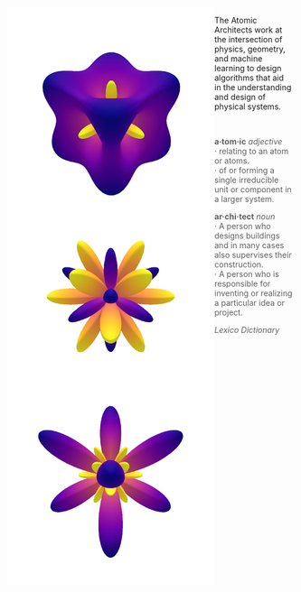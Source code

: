 <div id="img_cont">
  <img id="rand_oct" src="assets/img/rand_oct_spharm.png" align="left">
</div>

The Atomic Architects work at the intersection of physics, geometry, and machine learning to design algorithms that aid in the understanding and design of physical systems.

<!--
<font color="#6B148B">We are looking for MIT graduate and undergraduate students interested in working on first-principles machine learning and its applications to the physical sciences. Please reach out to Prof. Smidt at tsmidt@mit.edu with your CV if interested in joining the Atomic Architects.</font>
-->

<br>

> <b>a&#183;tom&#183;ic</b> <i>adjective</i><br>
> &#183; relating to an atom or atoms. <br>
> &#183; of or forming a single irreducible unit or component in a larger system. <br>
>
> <b>ar&#183;chi&#183;tect</b> <i>noun</i><br>
> &#183; A person who designs buildings and in many cases also supervises their construction. <br>
> &#183; A person who is responsible for inventing or realizing a particular idea or project.
>
> <i>Lexico Dictionary</i>
>

